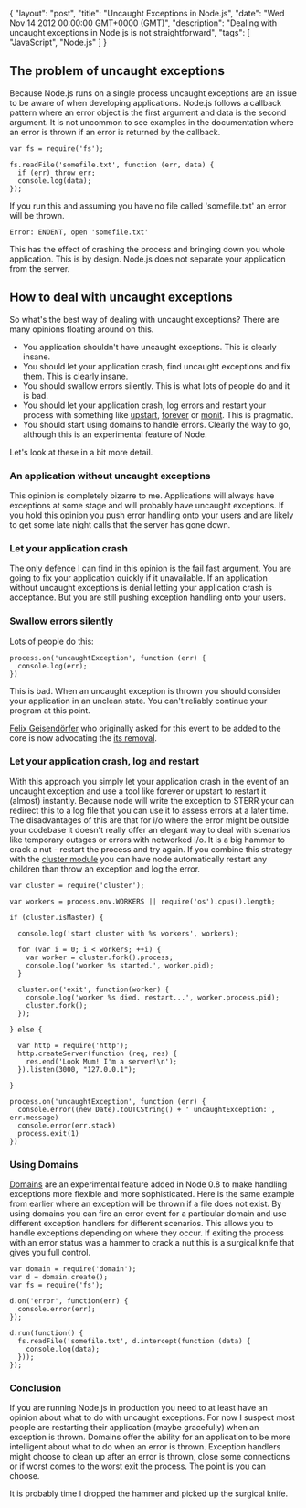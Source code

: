 {
  "layout": "post",
  "title": "Uncaught Exceptions in Node.js",
  "date": "Wed Nov 14 2012 00:00:00 GMT+0000 (GMT)",
  "description": "Dealing with uncaught exceptions in Node.js is not straightforward",
  "tags": [
    "JavaScript",
    "Node.js"
  ]
}

## The problem of uncaught exceptions

Because Node.js runs on a single process uncaught exceptions are an issue to be aware of when developing applications. Node.js follows a callback pattern where an error object is the first argument and data is the second argument. It is not uncommon to see examples in the documentation where an error is thrown if an error is returned by the callback.

    var fs = require('fs');

    fs.readFile('somefile.txt', function (err, data) {
      if (err) throw err;
      console.log(data);
    });

If you run this and assuming you have no file called 'somefile.txt' an error will be thrown.

    Error: ENOENT, open 'somefile.txt'

This has the effect of crashing the process and bringing down you whole application. This is by design. Node.js does not separate your application from the server. 

## How to deal with uncaught exceptions

So what's the best way of dealing with uncaught exceptions? There are many opinions floating around on this.

* You application shouldn't have uncaught exceptions. This is clearly insane.
* You should let your application crash, find uncaught exceptions and fix them. This is clearly insane.
* You should swallow errors silently. This is what lots of people do and it is bad.
* You should let your application crash, log errors and restart your process with something like [upstart][1], [forever][3] or [monit][2]. This is pragmatic.
* You should start using domains to handle errors. Clearly the way to go, although this is an experimental feature of Node.

Let's look at these in a bit more detail.

### An application without uncaught exceptions

This opinion is completely bizarre to me. Applications will always have exceptions at some stage and will probably have uncaught exceptions. If you hold this opinion you push error handling onto your users and are likely to get some late night calls that the server has gone down.

### Let your application crash

The only defence I can find in this opinion is the fail fast argument. You are going to fix your application quickly if it unavailable. If an application without uncaught exceptions is denial letting your application crash is acceptance. But you are still pushing exception handling onto your users.

### Swallow errors silently

Lots of people do this:

    process.on('uncaughtException', function (err) {
      console.log(err);
    })

This is bad. When an uncaught exception is thrown you should consider your application in an unclean state. You can't reliably continue your program at this point. 

[Felix Geisend&ouml;rfer][6] who originally asked for this event to be added to the core is now advocating the [its removal][7]. 

### Let your application crash, log and restart

With this approach you simply let your application crash in the event of an uncaught exception and use a tool like forever or upstart to restart it (almost) instantly. Because node will write the exception to STERR your can redirect this to a log file that you can use it to assess errors at a later time. The disadvantages of this are that for i/o where the error might be outside your codebase it doesn't really offer an elegant way to deal with scenarios like temporary outages or errors with networked i/o. It is a big hammer to crack a nut - restart the process and try again. If you combine this strategy with the [cluster module][4] you can have node automatically restart any children than throw an exception and log the error.

    var cluster = require('cluster');

    var workers = process.env.WORKERS || require('os').cpus().length;

    if (cluster.isMaster) {

      console.log('start cluster with %s workers', workers);

      for (var i = 0; i < workers; ++i) {
        var worker = cluster.fork().process;
        console.log('worker %s started.', worker.pid);
      }

      cluster.on('exit', function(worker) {
        console.log('worker %s died. restart...', worker.process.pid);
        cluster.fork();
      });

    } else {

      var http = require('http');
      http.createServer(function (req, res) {
        res.end('Look Mum! I'm a server!\n');
      }).listen(3000, "127.0.0.1");

    }

    process.on('uncaughtException', function (err) {
      console.error((new Date).toUTCString() + ' uncaughtException:', err.message)
      console.error(err.stack)
      process.exit(1)
    })

### Using Domains

[Domains][5] are an experimental feature added in Node 0.8 to make handling exceptions more flexible and more sophisticated. Here is the same example from earlier where an exception will be thrown if a file does not exist. By using domains you can fire an error event for a particular domain and use different exception handlers for different scenarios. This allows you to handle exceptions depending on where they occur. If exiting the process with an error status was a hammer to crack a nut this is a surgical knife that gives you full control. 

    var domain = require('domain');
    var d = domain.create();
    var fs = require('fs');

    d.on('error', function(err) {
      console.error(err);
    });

    d.run(function() {
      fs.readFile('somefile.txt', d.intercept(function (data) {
        console.log(data);
      }));
    });

### Conclusion

If you are running Node.js in production you need to at least have an opinion about what to do with uncaught exceptions. For now I suspect most people are restarting their application (maybe gracefully) when an exception is thrown. Domains offer the ability for an application to be more intelligent about what to do when an error is thrown. Exception handlers might choose to clean up after an error is thrown, close some connections or if worst comes to the worst exit the process. The point is you can choose. 

It is probably time I dropped the hammer and picked up the surgical knife. 

[1]: http://upstart.ubuntu.com/
[2]: http://mmonit.com/monit/
[3]: https://github.com/nodejitsu/forever
[4]: http://nodejs.org/api/cluster.html
[5]: http://nodejs.org/api/domain.html
[6]: http://felixge.de/
[7]: https://github.com/joyent/node/issues/2582
